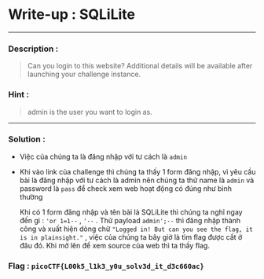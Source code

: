 # Write-up : SQLiLite
--- 
### Description :
> Can you login to this website?
> Additional details will be available after launching your challenge instance.
### Hint :
> admin is the user you want to login as.
--- 
### Solution :
- Việc của chúng ta là đăng nhập với tư cách là `` admin ``
- Khi vào link của challenge thì chúng ta thấy 1 form đăng nhập, vì yêu cầu bài là đăng nhập với tư cách là admin nên chúng ta thử name là `` admin `` và password là `` pass `` để check xem web hoạt động có đúng như bình thường

  Khi có 1 form đăng nhập và tên bài là SQLiLite thì chúng ta nghĩ ngay đến gì :
`` 'or 1=1-- `` , `` '-- `` . Thử payload `` admin';-- `` thì đăng nhập thành công và xuất hiện dòng chữ `` "Logged in! But can you see the flag, it is in plainsight." `` , việc của chúng ta bây giờ là tìm flag được cất ở đâu đó.
Khi mở lên để xem source của web thì ta thấy flag.
### Flag : `` picoCTF{L00k5_l1k3_y0u_solv3d_it_d3c660ac} `` 

